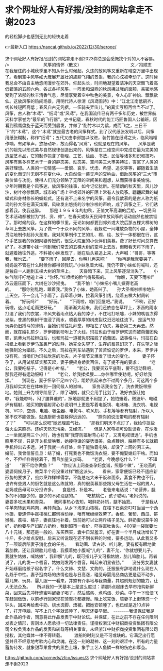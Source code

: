 # 求个网址好人有好报/没封的网站拿走不谢2023
的轻松脚步也感到无比的轻快走着

👉最新入口 https://naocai.github.io/2022/12/30/serooe/

求个网址好人有好报/没封的网站拿走不谢2023你总是会感慨找个对的人不容易。
/>　　　　　　　　风筝的情怀（散文）　　　　　　　　　　　　文／冯顺志　　在我居住的小城秋季里不知从什么时候起，久违的放风筝又重新在晴空万里中出现了。看到空中风筝如大雁展开雄壮的翅膀飞翔的景象，我的心弦被牵动了。这时候我总会不由自主地悠闲漫步在郊外，仰起头长，时间地凝望着洁净的天空飘飞着高低错落的五颜六色、各式各样风筝。一阵柔和温煦的秋风拂过我的面颊，亲密地感受到了浓郁的秋丰清香气息，尽情享受着空中秋色的美景，令人心旷神怡、飘飘欲仙。这放风筝的热闹场景，用明代诗人徐渭《风鸢图诗》中：“江北江南低鹞齐，线长线短回高低；春风自古无凭据，一伍骑夫弄笛儿。”的真实写照再恰当不过了。风筝，古人称“木鸢”、“纸鸢”或“风鸢”。在我国流传已有两千多年历史，被世界航天科学家誉为“最早的飞行器”。史书记载，春秋时代的能工巧匠鲁国人公输班，因看到鹞鹰盘旋于蓝天而受到启发，并做了“削竹木以为鹊，成而飞之，三日不下”的“木鸢”，这个“木鸢”就是最古老的风筝样式。到了汉代纸张发明以后，风筝用纸张糊制，称作“纸鸢”；五代又由李邺加以改进，装竹笛在纸鸢之头，临风嗡嗡作响，有如筝声，悠扬动听，故而得名“风鸢”，也就是现在的风筝。　　风筝是我们的祖先以形式美与自然规律创造出来的，风筝是在二维空间中完成它最为完美的造型艺术品，它的制作包含了物理、工艺、绘画、书法，民俗等诸多知识和技巧。风筝有集多样艺术于一身的静态美、动态美、空间美三大审美特征，寄寓了人类的美好理想。人类的一切情感——爱恨、哀乐、忧虑、希望、追求等等，都随着生活的变化而无时无刻不在变化中。大自然像一幕无声的交响曲，借助风筝的“三大”审美价值与功能，使得人们充分领略了无限的空间美和遐想，从而获得审美愉悦。　　少年时期我是个风筝迷，放风筝的往事，如今记忆犹新。在晴朗的秋天里，风儿沙沙，树叶徐徐飘落。城市的广场上空或郊外的阡陌上常有人放风筝。翩翩起舞的蝴蝶式和身材修长的蜈蚣式，还有说不上来名字的风筝。最令我歆慕的是古人称为纸鸢的孙大圣在满天炫耀，风轮发出悠扬的沙啦沙啦的声响，成了风筝之王，它们诱惑着我，使我迷醉。　　那是１９６９年的初秋，正值文革高潮的后期，一切民间艺术活动都被封为“封、资、修”，在春天或秋天民间中放风筝的活动自然也被禁锢了。那时候的我，在这样的季节里，无论如何都要到郊外或大院后那五棵大樟树的草坪上去放风筝。为了做一个于众不同的风筝，我躲进一间堆放杂物的小屋，全神贯注地制作起孙大圣来。我对风筝制作工艺的扎、糊、绘、放于一体都很在行，这个手艺是我的保姆阿婆传授的，很受大院里的小伙伴们羡慕。费了好长时间总算做好了。本想带小妹一同到我们常去的五棵大树的空坪上去放，但眼看天将下雨了，就避着她往外逃，不料被小妹发现了，她在后头紧追上来，大声喊：“哥哥，等等我，我也去。”　　“要下雨了，回屋去，你明儿再来吧!”　　“你再跑我就要哭了。妈妈说不管在什么时候你都得领我玩。”小妹急着大喊。我仍不管小妹如何喊叫，还是独自一人跑到五棵大树的草坪上。　　天昏暗下来，天上风筝逐渐消失了。　　小妹气喘吁吁地追上来：“你坏。”红喷喷的脸气得鼓鼓的。　　“你瞧，天要下雨啦!”　　浓云逼压而下，大树在沙沙摇曳。　　“我不怕！”小妹把小嘴儿撅得老高的。　　“那你别乱跑，跟着我。”我依了小妹，她高兴了。　　孙大圣嘶啦嘶啦地升上天空，不一会儿下小雨了。我牵着小妹，拉着风筝引线，绕着五棵大树周转着。　　“好玩吗?”　　“好玩。”　　“下雨啦，咱们回屋吧。”我说。　　“不咧，正好玩哩，这点毛毛雨更好玩。”　　雨渐渐大起来，我们还依恋在草坪上，淅沥的雨水打湿了我们的衣裳，冷风夹着雨点钻入我的脖子，不住地打喷嚏，小妹的嘴唇冻得发紫。苍黑的枫树干饱浸了雨水，顺着厚厚的树皮裂纹汨汩地往流下。
是运气的玩弄仍旧搏斗的薄情，当她们前往礼拜堂，却相左了功夫，筹备第二天再去。然而，就在婚礼前夕，罗伊接到吩咐上了火线，玛拉也由于给罗伊欢送而被芭蕾团免职，凯蒂为玛拉辩白后，也和玛拉一道被免职摆脱了芭蕾团。战事格斗，玛拉在白报纸上看到罗伊马革裹尸的动静，她完全失望了，生存的蓄意幻灭了，在失望之际她强制沦为娼妓。不久之后，玛拉在列车站遇到了苦苦惦记的罗伊，本来，罗伊并没有死。当咱们为玛拉欣喜的功夫，片子情节又爆发了很大的变化。
　　妻子怀孕了，从用试纸证实那天起，妻子便摇身娇贵百倍，有了提不完的要求：　　“老公，我要吃桔子，记得是小叶桔。”　　“老公，我要买双平底鞋，要不运动鞋吧，那我还得有运动服呀！”　　“老公，给我揉揉腰……你往哪里使劲呢，好好给我揉。”　　到现在，妻子怀孕不足四个月，距娇贵起来亦不过两个多月，可这两个多月我却实实在在体味到一回伺候人的滋味。　　家务活我全包了，洗衣做饭带擦地。她则上升为领导阶层了，除了动嘴，就只会用手比划了。洗好衣服让她晾，“我能晾吗，闪了腰算谁的”，擦地那就更不用提了，她怕蜷着。微波炉、电磁炉有辐射，她买的防辐射背心衫说明书上更是写着电饭锅、电冰箱、洗衣机、电视机、VCD、空调、电脑、吸尘器、电熨斗、吹风机、手机等等都有辐射，所以人家不仅不能做饭，就连厨房也要躲得远远的。　　“照你的说法带电的都有辐射了？”　　“可以那么说吧”她还理直气壮。　　“那我们明天不点灯了，我给你捉些萤火虫来照亮，还纯天然无污染，又经济。”　　但是人家电视可没耽误看，在沙发上一坐就是两三个小时，她也有理“我穿防辐射背心衫了，又离电视很远”。手机也照用不误，只是开关机使唤我，她接电话的姿势很美，象点鞭炮，胳膊有多长就把手机伸出去多远。对于我就一点好处，终于能独霸电脑，却没了上网的闲工夫。　　婚前，我曾信誓旦旦：结了婚，打死我也不做饭洗衣服，要不俺娶媳妇干啥。而如今，不但样样得接着干，而且加量又加码。　　“老婆，今晚想吃什么？”　　“不知道”　　“要不给你做鱼？”　　“你应该上网查查孕妇食谱，照那个做”，“王哓燕的婆婆伺候月子，做菜半个月没重过样”瞧这派头。　　看来，家常便饭已经不适应新形势的要求了，煎炒烹炸样样得学，不能总吃大米干饭和面条，蒸食不做也不行。也许有些男人的厨艺就是这么练就的，真的很羡慕那些跟父母生活在一起的男人，老妈或岳母可以分担许多。　　食是根，补是本。　　老爸来电话说：“论营养，腿多的不如腿少的，腿少的不如没腿的。”　　“吃核桃仁，孩子聪明。”老妈说的。　　妻要多吃水果和青菜。　　我同事热心告知，喝鲜奶补钙，腿不抽筋。　　于是我从牛羊肉转到鸡鸭肉，再转向鱼。从乡下淘来山核桃，在楼下石桌旁叮叮当当一个劲地砸，妻连伸手抠核桃仁都懒得动弹，唯有我继续效劳了。香蕉、葡萄、西瓜、猕猴桃、荔枝、橘子，妻疯狂地补着，饭前她可以让两斤橘子见光。鲜奶妻说蒙牛的好，奶粉要孕产妇配方奶粉，我到超市一看价，吓得直吐舌头，400克一袋就要七八十元钱，那还是一般的。东买西买，囊中日渐羞涩，好在妻一个半月成功增长了十斤，多少给点安慰。后来又听说现在还不到长秤的时候，要多运动。从此我又多了一项饭后陪妻子消化食的任务。　　看动画、读古诗、听儿歌，妻有板有眼地做着胎教。还让我跟胎儿唠嗑，我摸着她小腹喊“儿的”，妻不允，“你就想要儿子，我就生姑娘，喊姑娘”，我辩解“儿的，既可指儿子又可指姑娘，胎儿嘛胎儿。再者说了，儿的发一个唇音，姑娘则发两个唇音，叫起来明显省劲。”　　没分男女妻就开始琢磨给孩子起名字了，什么文赫、文楚、文韵的，还振振有辞地说什么现在人名趋于中性。妻子逛商场的热情也是与日高涨，碰见母婴用品商店更是迈不动步，婴儿床、玩具、婴儿服一一看来，并煞有介事地与我商量，其超前规划的能力，让人无法企及。　　所以我的一天基本上是这么度过：清晨5点起床去早市抢购新鲜菜，回来后先冲杯蜂蜜叫醒妻子喝了，然后熬粥、煮鸡蛋、炒菜。中午一下班便飞车赶回做饭，以前步行回家现在骑摩托都嫌慢。晚上吃完饭、陪妻子上街转悠一个钟头，回来再给煮牛奶、烧水烫脚、焐被。把她安顿睡了，也已经是近10点钟了，打开电脑，写不上几个字就该睡了，明天还要早起。　--------我谨保证我是此作品的作者，同意将此作品发表于中财论坛。并保证，在此之前不存在任何限制发表之情形，否则本人愿承担一切法律责任。谨授权浙江中财招商投资集团有限公司全权负责本作品的发表和转载等相关事宜，未经浙江中财招商投资集团有限公司授权，其他媒体一律不得转载。
　　渡船的时刻又是不可或缺的。它满足出行愿望并且不经意地考验内心和灵魂。在这一刻的凝神、这一刻的艰涩中，所有的力量蓄势待发，就象甜苹果曾共的黑色土壤，象手工艺人鱼鳞一样的伤疤和厚茧。

https://github.com/corneds/zfco/issues/3
求个网址好人有好报/没封的网站拿走不谢2023
